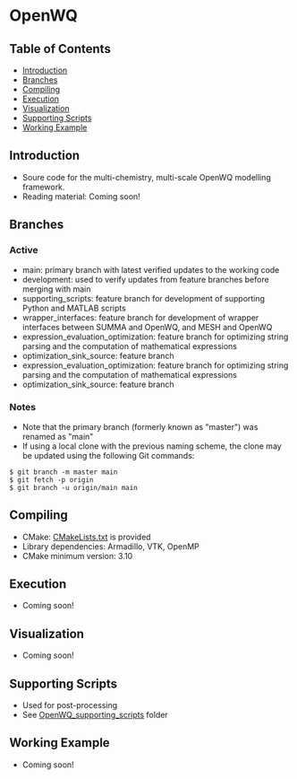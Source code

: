 # OpenWQ 
## Table of Contents
* [Introduction](#introduction)
* [Branches](#branches)
* [Compiling](#compiling)
* [Execution](#execution)
* [Visualization](#visualization)
* [Supporting Scripts](#supporting-scripts)
* [Working Example](#working-example)

## Introduction
* Soure code for the multi-chemistry, multi-scale OpenWQ modelling framework.
* Reading material: Coming soon!
<!-- Sample syntax from FLUXOS README
	* Theoretical background (original FLUXOS):
		* [EMS paper](https://www.sciencedirect.com/science/article/pii/S1364815216306193?via%3Dihub)
		* [PhD thesis](https://scholarbank.nus.edu.sg/handle/10635/124183)
	* Applications (original FLUXOS):
		* [STC paper](https://www.sciencedirect.com/science/article/pii/S0169772216300948?via%3Dihub)
		* [JCH paper](https://www.sciencedirect.com/science/article/pii/S0169772216300948?via%3Dihub)
		* [JAWRA](https://onlinelibrary.wiley.com/doi/full/10.1111/1752-1688.12316)
	* FLUXOS-OVERLAND
		* [Poster](https://www.researchgate.net/publication/333324452_Hydrodynamic_modelling_of_snowmelt_flooding_events_and_nutrient_transport_in_the_Canadian_Prairies_using_the_FLUXOS_model?channel=doi&linkId=5ce70f0a458515712ebda98b&showFulltext=true)
-->

## Branches
### Active
* main: primary branch with latest verified updates to the working code 
* development: used to verify updates from feature branches before merging with main
* supporting_scripts: feature branch for development of supporting Python and MATLAB scripts
* wrapper_interfaces: feature branch for development of wrapper interfaces between SUMMA and OpenWQ, and MESH and OpenWQ
* expression_evaluation_optimization: feature branch for optimizing string parsing and the computation of mathematical expressions
* optimization_sink_source: feature branch
* expression_evaluation_optimization: feature branch for optimizing string parsing and the computation of mathematical expressions
* optimization_sink_source: feature branch
### Notes
* Note that the primary branch (formerly known as "master") was renamed as "main"
* If using a local clone with the previous naming scheme, the clone may be updated using the following Git commands:
```
$ git branch -m master main
$ git fetch -p origin
$ git branch -u origin/main main
```

## Compiling
* CMake: [CMakeLists.txt](CMakeLists.txt) is provided
* Library dependencies: Armadillo, VTK, OpenMP 
* CMake minimum version: 3.10

## Execution
* Coming soon!
<!--
* Create a folder with name "Results" inside the working directory where the input files and executable are located
* input files (see example in Working_example folder)
	* primary input file: e.g., modset
	* DEM file (Esri ASCII-format raster with headers removed ->  this will be fixed soon)
	* DEM of the basin (sub-set of the main DEM file for FLUXOS to know where the boundaries of the basin are)
	* Snowmelt timeseries (time,mm/day)
* to execute: ./fluxos_cpp "argument_1" (where "argument_1" is the primary input file)
-->

## Visualization
* Coming soon!
<!--
* Output stored in "Results" folder may be visualized using [VisIt](https://wci.llnl.gov/simulation/computer-codes/visit/):  
[![alt text](https://wci.llnl.gov/sites/wci/files/visit-home.jpg "VisIt")](https://wci.llnl.gov/simulation/computer-codes/visit/)
-->

## Supporting Scripts
* Used for post-processing
* See [OpenWQ_supporting_scripts](OpenWQ_supporting_scripts) folder

## Working Example
* Coming soon!
<!--
* See ["Working_example"](Working_example) folder
* Updates coming soon!
-->